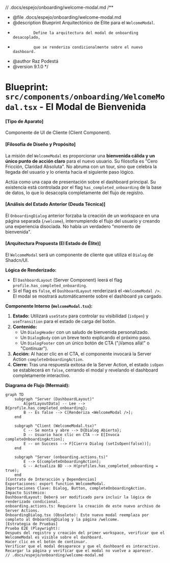 // .docs/espejo/onboarding/welcome-modal.md
/**
 * @file .docs/espejo/onboarding/welcome-modal.md
 * @description Blueprint Arquitectónico de Élite para el `WelcomeModal`.
 *              Define la arquitectura del modal de onboarding desacoplado,
 *              que se renderiza condicionalmente sobre el nuevo dashboard.
 * @author Raz Podestá
 * @version 9.1.0
 */
# Blueprint: `src/components/onboarding/WelcomeModal.tsx` - El Modal de Bienvenida

#### **[Tipo de Aparato]**
Componente de UI de Cliente (Client Component).

#### **[Filosofía de Diseño y Propósito]**
La misión del `WelcomeModal` es proporcionar una **bienvenida cálida y un único punto de acción claro** para el nuevo usuario. Su filosofía es "Cero Fricción, Claridad Absoluta". No abruma con un tour, sino que celebra la llegada del usuario y lo orienta hacia el siguiente paso lógico.

Actúa como una capa de presentación sobre el dashboard principal. Su existencia está controlada por el flag `has_completed_onboarding` de la base de datos, lo que lo desacopla completamente del flujo de registro.

#### **[Análisis del Estado Anterior (Deuda Técnica)]**
El `OnboardingDialog` anterior forzaba la creación de un workspace en una página separada (`/welcome`), interrumpiendo el flujo del usuario y creando una experiencia disociada. No había un verdadero "momento de bienvenida".

#### **[Arquitectura Propuesta (El Estado de Élite)]**
El `WelcomeModal` será un componente de cliente que utiliza el `Dialog` de Shadcn/UI.

**Lógica de Renderizado:**
- El `DashboardLayout` (Server Component) leerá el flag `profile.has_completed_onboarding`.
- Si el flag es `false`, el `DashboardLayout` renderizará el `<WelcomeModal />`. El modal se mostrará automáticamente sobre el dashboard ya cargado.

**Componente Interno (`WelcomeModal.tsx`):**
1.  **Estado:** Utilizará `useState` para controlar su visibilidad (`isOpen`) y `useTransition` para el estado de carga del botón.
2.  **Contenido:**
    - Un `DialogHeader` con un saludo de bienvenida personalizado.
    - Un `DialogBody` con un breve texto explicando el próximo paso.
    - Un `DialogFooter` con un único botón de CTA ("¡Vamos allá!" o "Continuar").
3.  **Acción:** Al hacer clic en el CTA, el componente invocará la Server Action `completeOnboardingAction`.
4.  **Cierre:** Tras una respuesta exitosa de la Server Action, el estado `isOpen` se establecerá en `false`, cerrando el modal y revelando el dashboard completamente interactivo.

**Diagrama de Flujo (Mermaid):**
```mermaid
graph TD
    subgraph "Server (DashboardLayout)"
        A[getLayoutData] -- Lee --> B{profile.has_completed_onboarding};
        B -- Es false --> C[Renderiza <WelcomeModal />];
    end

    subgraph "Client (WelcomeModal.tsx)"
        C -- Se monta y abre --> D{Dialog Abierto};
        D -- Usuario hace clic en CTA --> E[Invoca completeOnboardingAction];
        E -- on Success --> F[Cierra Dialog (setIsOpen(false))];
    end

    subgraph "Server (onboarding.actions.ts)"
        E --> G[completeOnboardingAction];
        G -- Actualiza BD --> H(profiles.has_completed_onboarding = true);
    end
[Contrato de Interacción y Dependencias]
Exportaciones: export function WelcomeModal.
Importaciones Clave: Dialog, Button, completeOnboardingAction.
Impacto Sistémico:
DashboardLayout: Deberá ser modificado para incluir la lógica de renderizado condicional.
onboarding.actions.ts: Requiere la creación de este nuevo archivo de Server Actions.
OnboardingDialog.tsx (Obsoleto): Este nuevo modal reemplaza por completo al OnboardingDialog y la página /welcome.
[Estrategia de Pruebas]
Prueba E2E (Playwright):
Después del registro y creación del primer workspace, verificar que el WelcomeModal es visible sobre el dashboard.
Hacer clic en el botón de continuar.
Verificar que el modal desaparece y que el dashboard es interactivo.
Recargar la página y verificar que el modal no vuelve a aparecer.
// .docs/espejo/onboarding/welcome-modal.md
